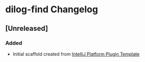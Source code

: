 <!-- Keep a Changelog guide -> https://keepachangelog.com -->

# dilog-find Changelog

## [Unreleased]
### Added
- Initial scaffold created from [IntelliJ Platform Plugin Template](https://github.com/JetBrains/intellij-platform-plugin-template)
